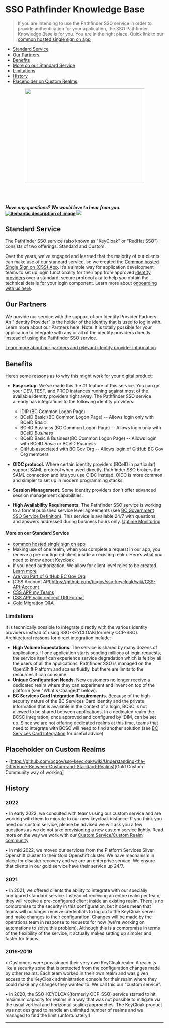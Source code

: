 # SSO Pathfinder Knowledge Base 
>If you are intending to use the Pathfinder SSO service in order to provide authentication for your application, the SSO Pathfinder Knowledge Base is for you. You are in the right place. Quick link to our [common hosted single sign on app](https://bcgov.github.io/sso-requests)

* [Standard Service](#standard-service)
* [Our Partners](#our-partners)
* [Benefits](#benefits)
* [More on our Standard Service](#more-on-our-standard-service)
* [Limitations](#limitations)
* [History](#history)
* [Placeholder on Custom Realms](#placeholder-on-custom-realms)

<p align="center">
  <img width="380" height="300" src="https://user-images.githubusercontent.com/87393930/134059693-3b049537-1f5f-45e4-a31d-f6ab52b0431e.png">
</p>

<br>

<br>

#### *Have any questions? We would love to hear from you.* [![Semantic description of image](https://user-images.githubusercontent.com/87393930/133688357-09f82374-ba18-4402-8089-c0a989dde882.png)][2]   <a href="mailto:bcgov.sso@gov.bc.ca?"><img src="https://user-images.githubusercontent.com/87393930/133690650-b706e658-27bf-4066-92ba-3a7d8a4593ef.png"/></a>



[2]: https://chat.developer.gov.bc.ca/channel/sso
[3]: https://[mail](mailto:bcgov.sso@gov.bc.ca)[email](mailto:bcgov.sso@gov.bc.ca)



## Standard Service

The Pathfinder SSO service (also known as "KeyCloak" or "RedHat SSO") consists of two offerings: Standard and Custom. 

Over the years, we’ve engaged and learned that the majority of our clients can make use of our standard service, so we created the  [Common hosted Single Sign on (CSS) App](https://bcgov.github.io/sso-requests/). It’s a simple way for application development teams to set up login functionality for their app from approved [identity providers](https://github.com/bcgov/sso-keycloak/wiki/Useful-References#identity-provider) over a standard, secure protocol aka to help you obtain the technical details for your login component. Learn more about [onboarding with us here](https://github.com/bcgov/sso-keycloak/wiki/SSO-Onboarding).


## Our Partners

We provide our service with the support of our Identity Provider Partners. An "Identity Provider" is the holder of the identity that is used to log in with. Learn more about our Partners here. Note: It is totally possible for your application to integrate with any or all of the identity providers directly instead of using the Pathfinder SSO service.

[Learn more about our partners and relevant identity provider information](https://github.com/bcgov/sso-keycloak/wiki/Our-Partners-and-Useful-Information)



## Benefits

Here’s some reasons as to why this might work for your digital product:

- **Easy setup.** We've made this the #1 feature of this service. You can get your DEV, TEST, and PROD instances running against most of the available identity providers right away. The Pathfinder SSO service already has integrations to the following identity providers: 
  - IDIR (BC Common Logon Page)
  - BCeID Basic (BC Common Logon Page) -- Allows login only with BCeID _Basic_
  - BCeID Business (BC Common Logon Page) -- Allows login only with BCeID _Business_
  - BCeID Basic & Business(BC Common Logon Page) -- Allows login with BCeID _Basic_ or BCeID _Business_
  - GitHub associated with BC Gov Org  -- Allows login of GitHub BC Gov Org members 

- **OIDC protocol.** Where certain identity providers (BCeID in particular) support SAML protocol when used directly, Pathfinder SSO brokers the SAML connection and lets you use OIDC instead. OIDC is more common and simpler to set up in modern programming stacks.
- **Session Management.** Some identity providers don't offer advanced session management capabilities.

- **High Availability Requirements.** The Pathfinder SSO service is working to a formal published service level agreements (see [BC Government SSO Service Definition](https://developer.gov.bc.ca/BC-Government-SSO-Service-Definition)). This service is available 24/7 with questions and answers addressed during business hours only. [Uptime Monitoring](https://github.com/bcgov/sso-keycloak/wiki/Pathfinder-Uptime-Monitoring)

#### More on our Standard Service
* [common hosted single sign on app](https://bcgov.github.io/sso-requests)
* Making use of one realm, when you complete a request in our app, you receive a pre-configured client inside an existing realm. Here’s what you need to know about Keycloak 
* If you need authorization, We allow for client level roles to be created. [Learn more](https://github.com/bcgov/sso-keycloak/wiki/Creating-a-Role)
* [Are you Part of GitHub BC Gov Org](https://github.com/bcgov/sso-keycloak/wiki/Are-you-part-of-the-GitHub-BC-Gov-Org-%3F)
* [CSS Account API]https://github.com/bcgov/sso-keycloak/wiki/CSS-API-Account
* [CSS APP my Teams](https://github.com/bcgov/sso-keycloak/wiki/CSS-App-My-Teams)
* [CSS APP valid redirect URI Format](https://github.com/bcgov/sso-keycloak/wiki/CSS-App-Valid-Redirect-URI-Format)
* [Gold Migration Q&A](https://github.com/bcgov/sso-keycloak/discussions/categories/gold-q-a)

### Limitations
It is technically possible to integrate directly with the various identity providers instead of using SSO-KEYCLOAK(formerly OCP-SSO). Architectural reasons for direct integration include:


- **High Volume Expectations.** The service is shared by many dozens of applications. If one application starts sending millions of login requests, the service itself can experience service degradation which is felt by all the users of all the applications. Pathfinder SSO is managed on the OpenShift Platform and scales fluidly, but there are limits to the resources it can consume.
- **Unique Configuration Needs.** New customers no longer receive a dedicated realm where they can experiment and invent on top of the platform (see "What's Changed" below). 
- **BC Services Card Integration Requirements.** Because of the high-security nature of the BC Services Card identity and the private information that is available in the context of a login, BCSC is not allowed to be shared between applications. In a dedicated realm the BCSC integration, once approved and configured by IDIM, can be set up. Since we are not offering dedicated realms at this time, teams that need to integrate with BCSC will need to find another solution (see [BC Services Card Integration](https://github.com/bcgov/sso-keycloak/wiki/BC-Service-Card-Integration) for useful advice).


## Placeholder on Custom Realms 
•	(https://github.com/bcgov/sso-keycloak/wiki/Understanding-the-Difference-Between-Custom-and-Standard-Realms)[Gold Custom Community way of working]


## History

### 2022
•	In early 2022, we consulted with teams using our custom service and are working with them to migrate to our new keycloak instance. If you think you need our custom service, please be advised we will ask you a few questions as we do not take provisioning a new custom service lightly. Read more on the way we work with our [Custom Service/Custom Realm community](https://github.com/bcgov/sso-keycloak/wiki/Gold-Custom-Realm-Community-Ways-of-Working)

•	In mid 2022, we moved our services from the Platform Services Silver Openshift cluster to their Gold Openshift cluster. We have mechanism in place for disaster recovery and we are an enterprise service. We ensure that clients in our gold service have their service up 24/7.


### 2021

•	In 2021, we offered clients the ability to integrate with our specially configured standard service. Instead of receiving an entire realm per team, they will receive a pre-configured client inside an existing realm. There is no compromise to the security in this configuration, but it does mean that teams will no longer receive credentials to log on to the KeyCloak server and make changes to their configuration. Changes will be made by the operations team in response to requests for now (we're working on automations to solve this problem). Although this is a compromise in terms of the flexibility of the service, it actually makes setting up simpler and faster for teams.

### 2016-2019

•	Customers were provisioned their very own KeyCloak realm. A realm is like a security zone that is protected from the configuration changes made by other realms. Each team worked in their own realm and was given access to the KeyCloak administration console for their realm where they could make any changes they wanted to. We call this our "custom service".

•	In 2020, the SSO-KEYCLOAK(formerly OCP-SSO) service started to hit maximum capacity for realms in a way that was not possible to mitigate via the usual vertical and horizontal scaling approaches. The KeyCloak product was not designed to handle an unlimited number of realms and we managed to find the limit (unfortunately!)


--------------------




